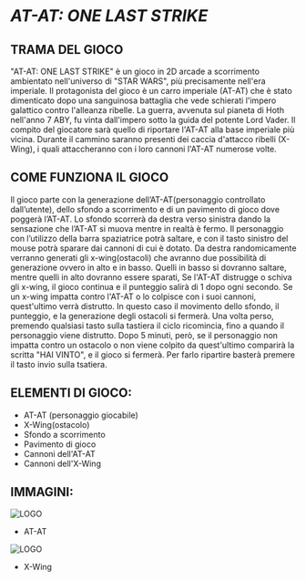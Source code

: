 # *AT-AT: ONE LAST STRIKE*


## TRAMA DEL GIOCO

"AT-AT: ONE LAST STRIKE" è un gioco in 2D arcade a scorrimento ambientato nell'universo di "STAR WARS", più precisamente nell'era imperiale. Il protagonista del gioco è un carro imperiale (AT-AT) che è stato dimenticato dopo una sanguinosa battaglia che vede schierati l'impero galattico contro l'alleanza ribelle. La guerra, avvenuta sul pianeta di Hoth nell'anno 7 ABY, fu vinta dall'impero sotto la guida del potente Lord Vader. Il compito del giocatore sarà quello di riportare l'AT-AT alla base imperiale più vicina. Durante il cammino saranno presenti dei caccia d'attacco ribelli (X-Wing), i quali attaccheranno con i loro cannoni l'AT-AT numerose volte.


## COME FUNZIONA IL GIOCO

Il gioco parte con la generazione dell’AT-AT(personaggio controllato dall’utente), dello sfondo a scorrimento e di un pavimento di gioco dove poggerà l’AT-AT.
Lo sfondo scorrerà da destra verso sinistra dando la sensazione che l’AT-AT si muova mentre in realtà è fermo. Il personaggio con l’utilizzo della barra spaziatrice    potrà saltare, e con il tasto sinistro del mouse potrà sparare dai cannoni di cui è dotato. 
Da destra randomicamente verranno generati gli x-wing(ostacoli) che avranno due possibilità di generazione ovvero in alto e in basso.
Quelli in basso si dovranno saltare, mentre quelli in alto dovranno essere sparati, Se l'AT-AT distrugge o schiva gli x-wing, il gioco continua e il punteggio salirà   di 1 dopo ogni secondo. Se un x-wing impatta contro l'AT-AT o lo colpisce con i suoi cannoni, quest'ultimo verrà distrutto. In questo caso il movimento dello sfondo,  il punteggio, e la generazione degli ostacoli si fermerà. Una volta perso, premendo qualsiasi tasto sulla tastiera il ciclo ricomincia, fino a quando il personaggio viene distrutto. Dopo 5 minuti, però, se il personaggio non impatta contro un ostacolo o non viene colpito da quest'ultimo comparirà la scritta "HAI VINTO", e il gioco si fermerà. Per farlo ripartire basterà premere il tasto invio sulla tsatiera.

## ELEMENTI DI GIOCO:

* AT-AT (personaggio giocabile)
* X-Wing(ostacolo)
* Sfondo a scorrimento
* Pavimento di gioco
* Cannoni dell'AT-AT
* Cannoni dell'X-Wing

## IMMAGINI:

![LOGO](https://iconarchive.com/download/i61896/jonathan-rey/star-wars-vehicles/AT-AT.ico)
* AT-AT

![LOGO](https://icons.iconarchive.com/icons/jonathan-rey/star-wars-vehicles/256/X-Wing-01-icon.png)
* X-Wing
